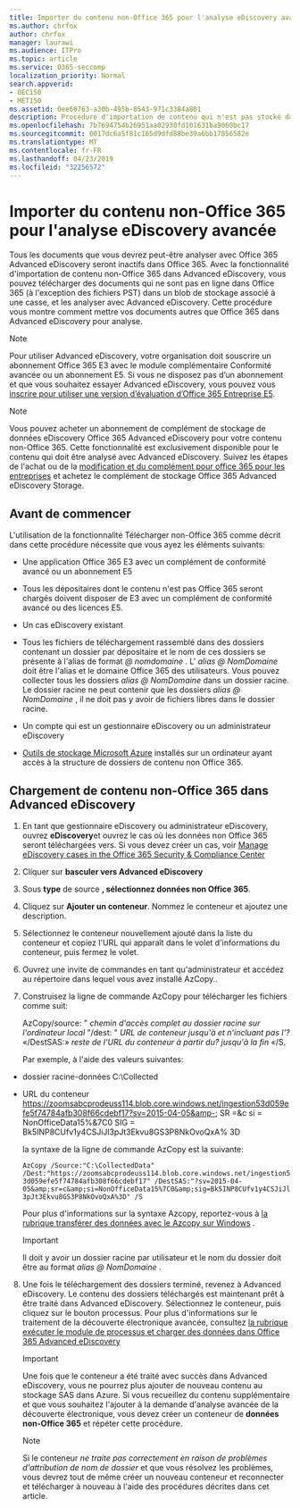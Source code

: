 ```yaml
---
title: Importer du contenu non-Office 365 pour l'analyse eDiscovery avancée
ms.author: chrfox
author: chrfox
manager: laurawi
ms.audience: ITPro
ms.topic: article
ms.service: O365-seccomp
localization_priority: Normal
search.appverid:
- OEC150
- MET150
ms.assetid: 0ee60763-a30b-495b-8543-971c3384a801
description: Procédure d'importation de contenu qui n'est pas stocké dans O365 dans un objet BLOB Azure afin qu'il puisse être analysé avec AeD
ms.openlocfilehash: 7b7694754b26951aa02930fd101631ba9060bc17
ms.sourcegitcommit: 0017dc6a5f81c165d9dfd88be39a6bb17856582e
ms.translationtype: MT
ms.contentlocale: fr-FR
ms.lasthandoff: 04/23/2019
ms.locfileid: "32256572"
---
```

# <a name="import-non-office-365-content-for-advanced-ediscovery-analysis"></a>Importer du contenu non-Office 365 pour l'analyse eDiscovery avancée

Tous les documents que vous devrez peut-être analyser avec Office 365 Advanced eDiscovery seront inactifs dans Office 365. Avec la fonctionnalité d'importation de contenu non-Office 365 dans Advanced eDiscovery, vous pouvez télécharger des documents qui ne sont pas en ligne dans Office 365 (à l'exception des fichiers PST) dans un blob de stockage associé à une casse, et les analyser avec Advanced eDiscovery. Cette procédure vous montre comment mettre vos documents autres que Office 365 dans Advanced eDiscovery pour analyse.
  
> [!NOTE]
> Pour utiliser Advanced eDiscovery, votre organisation doit souscrire un abonnement Office 365 E3 avec le module complémentaire Conformité avancée ou un abonnement E5. Si vous ne disposez pas d’un abonnement et que vous souhaitez essayer Advanced eDiscovery, vous pouvez vous [inscrire pour utiliser une version d’évaluation d’Office 365 Entreprise E5](https://go.microsoft.com/fwlink/p/?LinkID=698279). 
  
> [!NOTE]
> Vous pouvez acheter un abonnement de complément de stockage de données eDiscovery Office 365 Advanced eDiscovery pour votre contenu non-Office 365. Cette fonctionnalité est exclusivement disponible pour le contenu qui doit être analysé avec Advanced eDiscovery. Suivez les étapes de l'achat ou de la [modification et du complément pour office 365 pour les entreprises](https://support.office.com/article/Buy-or-edit-an-add-on-for-Office-365-for-business-4e7b57d6-b93b-457d-aecd-0ea58bff07a6) et achetez le complément de stockage Office 365 Advanced eDiscovery Storage. 
  
## <a name="before-you-begin"></a>Avant de commencer

L'utilisation de la fonctionnalité Télécharger non-Office 365 comme décrit dans cette procédure nécessite que vous ayez les éléments suivants:
  
- Une application Office 365 E3 avec un complément de conformité avancé ou un abonnement E5
    
- Tous les dépositaires dont le contenu n'est pas Office 365 seront chargés doivent disposer de E3 avec un complément de conformité avancé ou des licences E5.
    
- Un cas eDiscovery existant
    
- Tous les fichiers de téléchargement rassemblé dans des dossiers contenant un dossier par dépositaire et le nom de ces dossiers se présente à l'alias de format *@ nomdomaine* . L' *alias @ NomDomaine* doit être l'alias et le domaine Office 365 des utilisateurs. Vous pouvez collecter tous les dossiers *alias @ NomDomaine* dans un dossier racine. Le dossier racine ne peut contenir que les dossiers *alias @ NomDomaine* , il ne doit pas y avoir de fichiers libres dans le dossier racine. 
    
- Un compte qui est un gestionnaire eDiscovery ou un administrateur eDiscovery
    
- [Outils de stockage Microsoft Azure](https://aka.ms/downloadazcopy) installés sur un ordinateur ayant accès à la structure de dossiers de contenu non Office 365. 
    
## <a name="upload-non-office-365-content-into-advanced-ediscovery"></a>Chargement de contenu non-Office 365 dans Advanced eDiscovery

1. En tant que gestionnaire eDiscovery ou administrateur eDiscovery, ouvrez **eDiscovery**et ouvrez le cas où les données non Office 365 seront téléchargées vers. Si vous devez créer un cas, voir [Manage eDiscovery cases in the Office 365 Security &amp; Compliance Center](manage-ediscovery-cases.md)
    
2. Cliquer sur **basculer vers Advanced eDiscovery**
    
3. Sous **type** de source **, sélectionnez données non Office 365**.
    
4. Cliquez sur **Ajouter un conteneur**. Nommez le conteneur et ajoutez une description.
    
5. Sélectionnez le conteneur nouvellement ajouté dans la liste du conteneur et copiez l'URL qui apparaît dans le volet d'informations du conteneur, puis fermez le volet.
    
6. Ouvrez une invite de commandes en tant qu'administrateur et accédez au répertoire dans lequel vous avez installé AzCopy..
    
7. Construisez la ligne de commande AzCopy pour télécharger les fichiers comme suit:
    
    AzCopy/source: " *chemin d'accès complet au dossier racine sur l'ordinateur local* "/dest: " *URL de conteneur jusqu'à et n'incluant pas l'?*  «/DestSAS:» *reste de l'URL du conteneur à partir du? jusqu'à la fin* «/S. 
    
    Par exemple, à l'aide des valeurs suivantes: 
    
  - dossier racine-données C:\Collected 
    
  - URL du conteneur https://zoomsabcprodeuss114.blob.core.windows.net/ingestion53d059efe5f74784afb308f66cdebf17?sv=2015-04-05&amp-; SR =&amp;c si = NonOfficeData15%&amp;7C0 SIG = Bk5INP8CUfv1y4CSJiJl3pJt3Ekvu8GS3P8NkOvoQxA% 3D
    
    la syntaxe de la ligne de commande AzCopy est la suivante:
    
     `AzCopy /Source:"C:\CollectedData" /Dest:"https://zoomsabcprodeuss114.blob.core.windows.net/ingestion53d059efe5f74784afb308f66cdebf17" /DestSAS:"?sv=2015-04-05&amp;sr=c&amp;si=NonOfficeData15%7C0&amp;sig=Bk5INP8CUfv1y4CSJiJl3pJt3Ekvu8GS3P8NkOvoQxA%3D" /S`
    
    Pour plus d'informations sur la syntaxe Azcopy, reportez-vous à [la rubrique transférer des données avec le Azcopy sur Windows](https://docs.microsoft.com/azure/storage/common/storage-use-azcopy) . 
    
    > [!IMPORTANT]
    > Il doit y avoir un dossier racine par utilisateur et le nom du dossier doit être au format *alias @ NomDomaine* . 
  
8. Une fois le téléchargement des dossiers terminé, revenez à Advanced eDiscovery. Le contenu des dossiers téléchargés est maintenant prêt à être traité dans Advanced eDiscovery. Sélectionnez le conteneur, puis cliquez sur le bouton processus. Pour plus d'informations sur le traitement de la découverte électronique avancée, consultez [la rubrique exécuter le module de processus et charger des données dans Office 365 Advanced eDiscovery](run-the-process-module-and-load-data-in-advanced-ediscovery.md)
    
    > [!IMPORTANT]
    > Une fois que le conteneur a été traité avec succès dans Advanced eDiscovery, vous ne pourrez plus ajouter de nouveau contenu au stockage SAS dans Azure. Si vous recueillez du contenu supplémentaire et que vous souhaitez l'ajouter à la demande d'analyse avancée de la découverte électronique, vous devez créer un conteneur de **données non-Office 365** et répéter cette procédure. 
  
    > [!NOTE]
    > Si le conteneur *ne traite pas correctement en raison de problèmes d'attribution de nom de dossier* et que vous résolvez les problèmes, vous devrez tout de même créer un nouveau conteneur et reconnecter et télécharger à nouveau à l'aide des procédures décrites dans cet article. 
  

